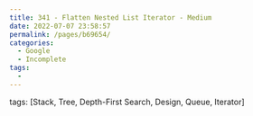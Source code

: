 ```yaml
---
title: 341 - Flatten Nested List Iterator - Medium
date: 2022-07-07 23:58:57
permalink: /pages/b69654/
categories:
  - Google
  - Incomplete
tags:
  - 
---
```

tags: [Stack, Tree, Depth-First Search, Design, Queue, Iterator]